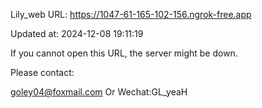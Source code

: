 Lily_web URL: https://1047-61-165-102-156.ngrok-free.app

Updated at: 2024-12-08 19:11:19

If you cannot open this URL, the server might be down.

Please contact: 

goley04@foxmail.com Or Wechat:GL_yeaH
